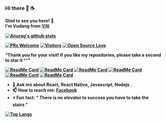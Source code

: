 ### Hi there 👋 ☕
**Glad to see you here!** :star_struck: <br> <b> I'm Vudang from 🇻🇳 

[![Anurag's github stats](https://github-readme-stats.vercel.app/api?username=giavudangle&show_icons=true&theme=nightowl)](https://github.com/giavudangle)

[![PRs Welcome](https://img.shields.io/badge/PRs-welcome-brightgreen.svg?style=flat&logo=github)](https://github.com/giavudangle) [![Visitors](https://visitor-badge.glitch.me/badge?page_id=giavudangle.visitor-badge)](https://github.com/giavudangle) [![Open Source Love](https://badges.frapsoft.com/os/v2/open-source.svg?v=103)](https://github.com/giavudangle)



**“Thank you for your visit! If you like my repositories, please take a second to star it ^^”**

<!-- <sup>**[Click here](https://github.com/giavudangle/jobtweets/blob/master/PROJECTS.md)** *to view my other projects.</sup>* -->
[![ReadMe Card](https://github-readme-stats.vercel.app/api/pin/?username=giavudangle&repo=moviedang&theme=material-palenight)](https://github.com/giavudangle/moviedang)
[![ReadMe Card](https://github-readme-stats.vercel.app/api/pin/?username=giavudangle&repo=jwt-authentication-template&theme=material-palenight)](https://github.com/giavudangle/jwt-authentication-template)
[![ReadMe Card](https://github-readme-stats.vercel.app/api/pin/?username=giavudangle&repo=linq-to-entities&theme=material-palenight)](https://github.com/giavudangle/linq-to-entities)
[![ReadMe Card](https://github-readme-stats.vercel.app/api/pin/?username=giavudangle&repo=cv-face-mask-detection&theme=material-palenight)](https://github.com/giavudangle/cv-face-mask-detection)
[![ReadMe Card](https://github-readme-stats.vercel.app/api/pin/?username=giavudangle&repo=dl-emotion-detection&theme=material-palenight)](https://github.com/giavudangle/dl-emotion-detection)
[![ReadMe Card](https://github-readme-stats.vercel.app/api/pin/?username=giavudangle&repo=deno-simpl-api&theme=material-palenight)](https://github.com/giavudangle/deno-simpl-api)


- 💬 Ask me about React, React Native, Javascript, Nodejs .
- 📫 How to reach me: [**Facebook**](https://www.facebook.com/giavudangle)
- ⚡ Fun fact: " There is no elevator to success you have to take the stairs "

[![Top Langs](https://github-readme-stats.vercel.app/api/top-langs/?username=giavudangle&langs_count=10&hide=html,css&layout=compact)](https://github.com/anuraghazra/github-readme-stats)

<!-- - 😄 Pronouns: ... -->
<!--
**giavudangle/giavudangle** is a ✨ _special_ ✨ repository because its `README.md` (this file) appears on your GitHub profile.
